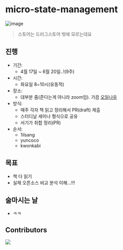 # micro-state-management

![image](https://user-images.githubusercontent.com/23524849/232463462-82a34a40-8d99-42e2-a05c-2cb6fa37db70.png)

> 스토어는 드러그스토어 밖에 모르는데요

## 진행
- 기간: 
    - 4월 17일 ~ 6월 20일..!(9주)
- 시간: 
    - 화요일 8~10시(유동적)
- 장소:
    - 대부분 줌(준다는게 아니라 zoom임). 가끔 [오일나우](https://www.oilnow.co.kr/)
- 방식: 
    - 매주 각자 책 읽고 정리해서 PR(draft) 제출
    - 스터디날 세미나 형식으로 공유
    - 서기가 취합 정리(PR)
- 순서:
    - 1ilsang
    - yuncoco
    - kwonkabi

## 목표
- 책 다 읽기
- 실제 오픈소스 비교 분석 이해...!!!

## 술마시는 날
- ㅋㅋ

## Contributors

<a href="https://github.com/Road-of-CODEr/micro-state-management/graphs/contributors">
  <img src="https://contributors-img.web.app/image?repo=Road-of-CODEr/micro-state-management" />
</a>

